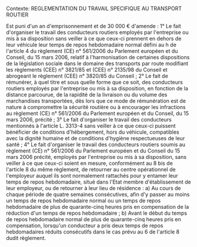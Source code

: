 Contexte: REGLEMENTATION DU TRAVAIL SPECIFIQUE  AU TRANSPORT ROUTIER

Est puni d'un an d'emprisonnement et de 30 000 € d'amende : 1° Le fait d'organiser le travail des conducteurs routiers employés par l'entreprise ou mis à sa disposition sans veiller à ce que ceux-ci prennent en dehors de leur véhicule leur temps de repos hebdomadaire normal défini au h de l'article 4 du règlement (CE) n° 561/2006 du Parlement européen et du Conseil, du 15 mars 2006, relatif à l'harmonisation de certaines dispositions de la législation sociale dans le domaine des transports par route modifiant les règlements (CEE) n° 3821/85 et (CEE) n° 2135/98 du Conseil et abrogeant le règlement (CEE) n° 3820/85 du Conseil ; 2° Le fait de rémunérer, à quel titre et sous quelle forme que ce soit, des conducteurs routiers employés par l'entreprise ou mis à sa disposition, en fonction de la distance parcourue, de la rapidité de la livraison ou du volume des marchandises transportées, dès lors que ce mode de rémunération est de nature à compromettre la sécurité routière ou à encourager les infractions au règlement (CE) n° 561/2006 du Parlement européen et du Conseil, du 15 mars 2006, précité ; 3° Le fait d'organiser le travail des conducteurs mentionnés à l'article L. 3313-4 sans veiller à ce que ceux-ci puissent bénéficier de conditions d'hébergement, hors du véhicule, compatibles avec la dignité humaine et de conditions d'hygiène respectueuses de leur santé ; 4° Le fait d'organiser le travail des conducteurs routiers soumis au règlement (CE) n° 561/2006 du Parlement européen et du Conseil du 15 mars 2006 précité, employés par l'entreprise ou mis à sa disposition, sans veiller à ce que ceux-ci soient en mesure, conformément au 8 bis de l'article 8 du même règlement, de retourner au centre opérationnel de l'employeur auquel ils sont normalement rattachés pour y entamer leur temps de repos hebdomadaire, situé dans l'Etat membre d'établissement de leur employeur, ou de retourner à leur lieu de résidence : a) Au cours de chaque période de quatre semaines consécutives, afin d'y passer au moins un temps de repos hebdomadaire normal ou un temps de repos hebdomadaire de plus de quarante-cinq heures pris en compensation de la réduction d'un temps de repos hebdomadaire ; b) Avant le début du temps de repos hebdomadaire normal de plus de quarante-cinq heures pris en compensation, lorsqu'un conducteur a pris deux temps de repos hebdomadaires réduits consécutifs dans le cas prévu au 6 de l'article 8 dudit règlement.